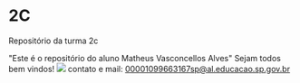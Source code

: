 # 2C
Repositório da turma 2c

"Este é o repositório do aluno Matheus Vasconcellos Alves"
Sejam todos bem vindos!
![](https://tenor.com/bHe5A.gif)
contato e mail: 00001099663167sp@al.educacao.sp.gov.br 
